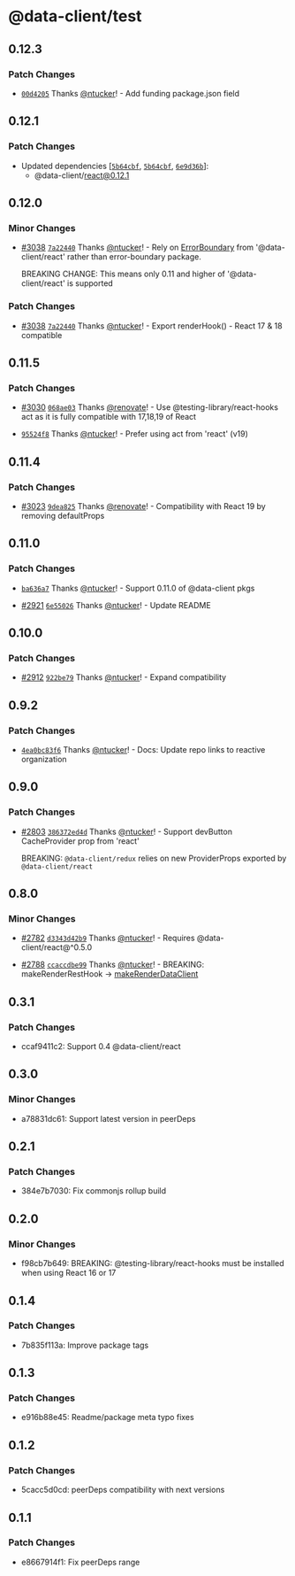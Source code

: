 # @data-client/test

## 0.12.3

### Patch Changes

- [`00d4205`](https://github.com/reactive/data-client/commit/00d4205f03562cfe4acd18215718e23ae5466b8d) Thanks [@ntucker](https://github.com/ntucker)! - Add funding package.json field

## 0.12.1

### Patch Changes

- Updated dependencies [[`5b64cbf`](https://github.com/reactive/data-client/commit/5b64cbf3126c404b70853960a4bdedc268e3328c), [`5b64cbf`](https://github.com/reactive/data-client/commit/5b64cbf3126c404b70853960a4bdedc268e3328c), [`6e9d36b`](https://github.com/reactive/data-client/commit/6e9d36b6cb287763c0fcc3f07d9f2ef0df619d12)]:
  - @data-client/react@0.12.1

## 0.12.0

### Minor Changes

- [#3038](https://github.com/reactive/data-client/pull/3038) [`7a22440`](https://github.com/reactive/data-client/commit/7a224401d2601735b9a96f477d1975e23089e199) Thanks [@ntucker](https://github.com/ntucker)! - Rely on [ErrorBoundary](https://dataclient.io/docs/api/ErrorBoundary) from '@data-client/react' rather than error-boundary package.

  BREAKING CHANGE: This means only 0.11 and higher of '@data-client/react' is supported

### Patch Changes

- [#3038](https://github.com/reactive/data-client/pull/3038) [`7a22440`](https://github.com/reactive/data-client/commit/7a224401d2601735b9a96f477d1975e23089e199) Thanks [@ntucker](https://github.com/ntucker)! - Export renderHook() - React 17 & 18 compatible

## 0.11.5

### Patch Changes

- [#3030](https://github.com/reactive/data-client/pull/3030) [`068ae03`](https://github.com/reactive/data-client/commit/068ae0335d3e1c75a62393937a641a9578a2fa4e) Thanks [@renovate](https://github.com/apps/renovate)! - Use @testing-library/react-hooks act as it is fully compatible with 17,18,19 of React

- [`95524f8`](https://github.com/reactive/data-client/commit/95524f8818a485c35be4c095d83f397be6831f65) Thanks [@ntucker](https://github.com/ntucker)! - Prefer using act from 'react' (v19)

## 0.11.4

### Patch Changes

- [#3023](https://github.com/reactive/data-client/pull/3023) [`9dea825`](https://github.com/reactive/data-client/commit/9dea825cc979eeb1558f1e686cbbaacee6d137c5) Thanks [@renovate](https://github.com/apps/renovate)! - Compatibility with React 19 by removing defaultProps

## 0.11.0

### Patch Changes

- [`ba636a7`](https://github.com/reactive/data-client/commit/ba636a74e77bf5cb8c2b327e161db09f4c4a7192) Thanks [@ntucker](https://github.com/ntucker)! - Support 0.11.0 of @data-client pkgs

- [#2921](https://github.com/reactive/data-client/pull/2921) [`6e55026`](https://github.com/reactive/data-client/commit/6e550260672507592d75c4781dc2563a50e664fa) Thanks [@ntucker](https://github.com/ntucker)! - Update README

## 0.10.0

### Patch Changes

- [#2912](https://github.com/reactive/data-client/pull/2912) [`922be79`](https://github.com/reactive/data-client/commit/922be79169a3eeea8e336eee519c165431ead474) Thanks [@ntucker](https://github.com/ntucker)! - Expand compatibility

## 0.9.2

### Patch Changes

- [`4ea0bc83f6`](https://github.com/reactive/data-client/commit/4ea0bc83f65f49cb2155f6aecdc5f8d1b168fd5e) Thanks [@ntucker](https://github.com/ntucker)! - Docs: Update repo links to reactive organization

## 0.9.0

### Patch Changes

- [#2803](https://github.com/reactive/data-client/pull/2803) [`386372ed4d`](https://github.com/reactive/data-client/commit/386372ed4d0b454687847ba2b8eed4369ef7cdf7) Thanks [@ntucker](https://github.com/ntucker)! - Support devButton CacheProvider prop from 'react'

  BREAKING: `@data-client/redux` relies on new ProviderProps exported by `@data-client/react`

## 0.8.0

### Minor Changes

- [#2782](https://github.com/reactive/data-client/pull/2782) [`d3343d42b9`](https://github.com/reactive/data-client/commit/d3343d42b970d075eda201cb85d201313120807c) Thanks [@ntucker](https://github.com/ntucker)! - Requires @data-client/react@^0.5.0

- [#2788](https://github.com/reactive/data-client/pull/2788) [`ccaccdbe99`](https://github.com/reactive/data-client/commit/ccaccdbe9971d95556144e90a3afa41e8dc39183) Thanks [@ntucker](https://github.com/ntucker)! - BREAKING: makeRenderRestHook -> [makeRenderDataClient](https://dataclient.io/docs/api/makeRenderDataClient)

## 0.3.1

### Patch Changes

- ccaf9411c2: Support 0.4 @data-client/react

## 0.3.0

### Minor Changes

- a78831dc61: Support latest version in peerDeps

## 0.2.1

### Patch Changes

- 384e7b7030: Fix commonjs rollup build

## 0.2.0

### Minor Changes

- f98cb7b649: BREAKING: @testing-library/react-hooks must be installed when using React 16 or 17

## 0.1.4

### Patch Changes

- 7b835f113a: Improve package tags

## 0.1.3

### Patch Changes

- e916b88e45: Readme/package meta typo fixes

## 0.1.2

### Patch Changes

- 5cacc5d0cd: peerDeps compatibility with next versions

## 0.1.1

### Patch Changes

- e8667914f1: Fix peerDeps range
